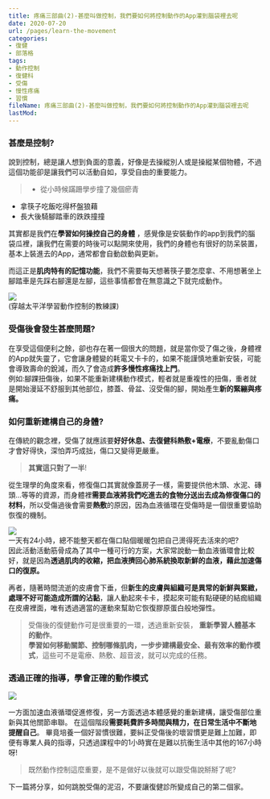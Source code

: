 ```yaml
---
title: 疼痛三部曲(2)-甚麼叫做控制，我們要如何將控制動作的App灌到腦袋裡去呢
date: 2020-07-20
url: /pages/learn-the-movement
categories:
- 復健
- 部落格
tags:
- 動作控制
- 復健科
- 受傷
- 慢性疼痛
- 習慣
fileName: 疼痛三部曲(2)-甚麼叫做控制，我們要如何將控制動作的App灌到腦袋裡去呢
lastMod: 
---
```

### 甚麼是控制?

說到控制，總是讓人想到負面的意義，好像是去操縱別人或是操縱某個物體，不過這個功能卻是讓我們可以活動自如，享受自由的重要能力。  

>* 從小時候蹣跚學步撞了幾個瘀青
* 拿筷子吃飯吃得杯盤狼藉
* 長大後騎腳踏車的跌跌撞撞
  
其實都是我們在**學習如何操控自己的身體** ，感覺像是安裝動作的app到我們的腦袋瓜裡，讓我們在需要的時後可以點開來使用，我們的身體也有很好的防呆裝置，基本上裝進去的App，通常都會自動啟動與更新。    

而這正是**肌肉特有的記憶功能**，我們不需要每天想著筷子要怎麼拿、不用想著坐上腳踏車是先踩右腳還是左腳，這些事情都會在無意識之下就完成動作。

![](https://cdn.jsdelivr.net/gh/xiang0805/blogimage/img/疼痛三部曲(2)-甚麼叫做控制，我們要如何將控制動作的App灌到腦袋裡去呢-1.jpg)  
(穿越太平洋學習動作控制的教練課)

### 受傷後會發生甚麼問題?

在享受這個便利之餘，卻也存在著一個很大的問題，就是當你受了傷之後，身體裡的App就失靈了，它會讓身體變的耗電又卡卡的，如果不能謹慎地重新安裝，可能會導致壽命的銳減，而久了會造成**許多慢性疼痛找上門**。  
例如:腳踝扭傷後，如果不能重新建構動作模式，輕者就是重複性的扭傷，重者就是開始漫延不舒服到其他部位，膝蓋、骨盆、沒受傷的腳，開始產生**新的緊繃與疼痛。**

### 如何重新建構自己的身體?

在傳統的觀念裡，受傷了就應該要**好好休息、去復健科熱敷+電療**，不要亂動傷口才會好得快，深怕弄巧成拙，傷口又變得更嚴重。

>**其實這只對了一半**!

從生理學的角度來看，修復傷口其實就像蓋房子一樣，需要提供他木頭、水泥、磚頭…等等的資源，而身體裡**需要血液將我們吃進去的食物分送出去成為修復傷口的材料**，所以受傷過後會需要**熱敷**的原因，因為血液循環在受傷時是一個很重要協助恢復的機制。

![](https://cdn.jsdelivr.net/gh/xiang0805/blogimage/img/疼痛三部曲(2)-甚麼叫做控制，我們要如何將控制動作的App灌到腦袋裡去呢-2.jpg)  
一天有24小時，總不能整天都在傷口貼個暖暖包把自己燙得死去活來的吧?    
因此活動活動筋骨成為了其中一種可行的方案，大家常說動一動血液循環會比較好，就是因為**透過肌肉的收縮，把血液擠回心肺系統換取新鮮的血液，藉此加速傷口的復原。**  

再者，隨著時間流逝的皮膚會下垂，但**新生的皮膚與組織可是異常的新鮮與緊緻，處理不好可能造成所謂的沾黏**，讓人動起來卡卡，摸起來可能有點硬硬的結痂組織在皮膚裡面，唯有透過適當的運動來幫助它恢復膠原蛋白般地彈性。  
  
> 受傷後的復健動作可是很重要的一環，透過重新安裝， **重新學習人體基本的動作**。  
**學習如何移動關節、控制哪條肌肉，一步步建構最安全、最有效率的動作模式**，這些可不是電療、熱敷、超音波，就可以完成的任務。

### 透過正確的指導，學會正確的動作模式

![](https://cdn.jsdelivr.net/gh/xiang0805/blogimage/img/疼痛三部曲(2)-甚麼叫做控制，我們要如何將控制動作的App灌到腦袋裡去呢-3.jpg)

一方面加速血液循環促進修復，另一方面透過本體感覺的重新建構，讓受傷部位重新與其他關節串聯。
在這個階段**需要耗費許多時間與精力，在日常生活中不斷地提醒自己**。
畢竟培養一個好習慣很難，要糾正受傷後的壞習慣更是難上加難，即便有專業人員的指導，只透過課程中的1小時實在是難以抗衡生活中其他的167小時呀!
>既然動作控制這麼重要，是不是做好以後就可以跟受傷說掰掰了呢?

下一篇將分享，如何跳脫受傷的泥沼，不要讓復健診所變成自己的第二個家。
